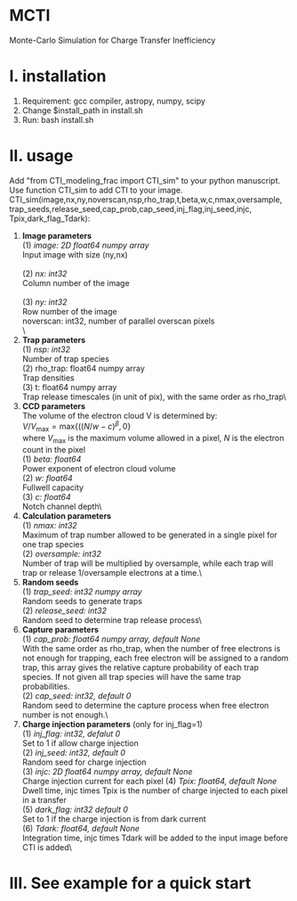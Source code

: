 # MCTI
Monte-Carlo Simulation for Charge Transfer Inefficiency
# I. installation
1. Requirement: gcc compiler, astropy, numpy, scipy
2. Change $install_path in install.sh
3. Run: bash install.sh
# II. usage
Add "from CTI_modeling_frac import CTI_sim" to your python manuscript.\
Use function CTI_sim to add CTI to your image.\
CTI_sim(image,nx,ny,noverscan,nsp,rho_trap,t,beta,w,c,nmax,oversample,\
        trap_seeds,release_seed,cap_prob,cap_seed,inj_flag,inj_seed,injc,\
        Tpix,dark_flag_Tdark):
1. __Image parameters__\
(1) *image: 2D float64 numpy array*\
    Input image with size (ny,nx)\
   \
(2) *nx: int32*\
    Column number of the image\
   \
(3) *ny: int32*\
    Row number of the image\
    noverscan: int32, number of parallel overscan pixels\
   \
3. __Trap parameters__\
(1) *nsp: int32*\
    Number of trap species\
(2) rho_trap: float64 numpy array\
    Trap densities\
(3) t: float64 numpy array\
    Trap release timescales (in unit of pix), with the same order as rho_trap\
4. __CCD parameters__\
The volume of the electron cloud V is determined by:\
$V/V_{\mathrm{max}} = \mathrm{max}\{((N/w-c)^{\beta},0\}$\
where $V_{\mathrm{max}}$ is the maximum volume allowed in a pixel, $N$ is the electron count in the pixel\
(1) *beta: float64*\
    Power exponent of electron cloud volume \
(2) *w: float64*\
    Fullwell capacity\
(3) *c: float64*\
    Notch channel depth\
6. __Calculation parameters__\
(1) *nmax: int32*\
Maximum of trap number allowed to be generated in a single pixel for one trap species\
(2) *oversample: int32*\
Number of trap will be multiplied by oversample, while each trap will trap or release 1/oversample electrons at a time.\
7. __Random seeds__\
(1) *trap_seed: int32 numpy array*\
Random seeds to generate traps\
(2) *release_seed: int32*\
Random seed to determine trap release process\
8. __Capture parameters__\
(1) *cap_prob: float64 numpy array, default None*\
With the same order as rho_trap, when the number of free electrons is not enough for trapping, each free electron will be assigned to a random trap, this array gives the relative capture probability of each trap species. If not given all trap species will have the same trap probabilities.\
(2) *cap_seed: int32, default 0*\
Random seed to determine the capture process when free electron number is not enough.\
9. __Charge injection parameters__ (only for inj_flag=1)\
(1) *inj_flag: int32, defalut 0*\
Set to 1 if allow charge injection\
(2) *inj_seed: int32, default 0*\
Random seed for charge injection\
(3) *injc: 2D float64 numpy array, default None*\
Charge injection current for each pixel
(4) *Tpix: float64, default None*\
Dwell time, injc times Tpix is the number of charge injected to each pixel in a transfer\
(5) *dark_flag: int32 default 0*\
Set to 1 if the charge injection is from dark current\
(6) *Tdark: float64, default None*\
Integration time, injc times Tdark will be added to the input image before CTI is added\
# III. See example for a quick start
